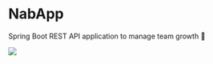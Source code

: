 # NabApp
Spring Boot REST API application to manage team growth 🍃

![](https://github.com/mojilinux/NabApp/actions/workflows/maven.yml/badge.svg)
